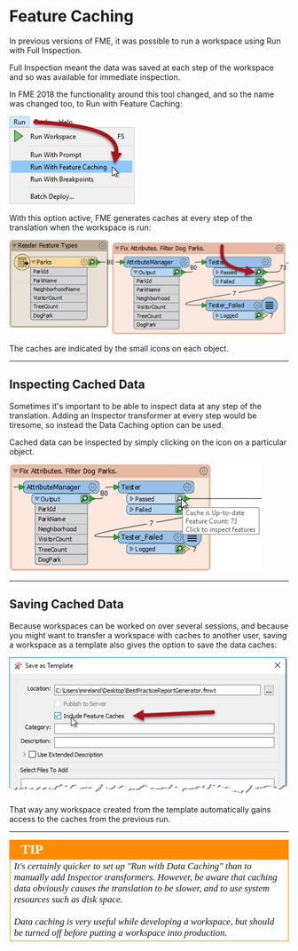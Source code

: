 # Feature Caching #
In previous versions of FME, it was possible to run a workspace using Run with Full Inspection.

Full Inspection meant the data was saved at each step of the workspace and so was available for immediate inspection.

In FME 2018 the functionality around this tool changed, and so the name was changed too, to Run with Feature Caching:

![](./Images/Img2.000.RunWithCaching.png) 

With this option active, FME generates caches at every step of the translation when the workspace is run:

![](./Images/Img2.001.GreenCaches.png)

The caches are indicated by the small icons on each object.

---

## Inspecting Cached Data ##
Sometimes it's important to be able to inspect data at any step of the translation. Adding an Inspector transformer at every step would be tiresome, so instead the Data Caching option can be used.

Cached data can be inspected by simply clicking on the icon on a particular object.

![](./Images/Img2.002.InspectACache.png)

---

## Saving Cached Data ##
Because workspaces can be worked on over several sessions, and because you might want to transfer a workspace with caches to another user, saving a workspace as a template also gives the option to save the data caches:

![](./Images/Img2.008.SavingCachesWithTemplate.png)

That way any workspace created from the template automatically gains access to the caches from the previous run.

---

<!--Tip Section--> 

<table style="border-spacing: 0px">
<tr>
<td style="vertical-align:middle;background-color:darkorange;border: 2px solid darkorange">
<i class="fa fa-info-circle fa-lg fa-pull-left fa-fw" style="color:white;padding-right: 12px;vertical-align:text-top"></i>
<span style="color:white;font-size:x-large;font-weight: bold;font-family:serif">TIP</span>
</td>
</tr>

<tr>
<td style="border: 1px solid darkorange">
<span style="font-family:serif; font-style:italic; font-size:larger">
It's certainly quicker to set up "Run with Data Caching" than to manually add Inspector transformers. However, be aware that caching data obviously causes the translation to be slower, and to use system resources such as disk space. 
<br><br>Data caching is very useful while developing a workspace, but should be turned off before putting a workspace into production.
</span>
</td>
</tr>
</table>